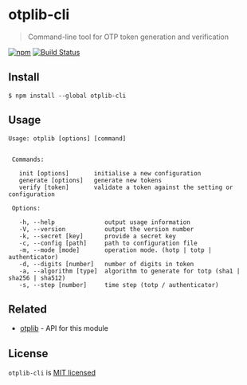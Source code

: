 # otplib-cli

> Command-line tool for OTP token generation and verification

[![npm][npm-badge]][npm-link]
[![Build Status][circle-badge]][circle-link]


## Install

```
$ npm install --global otplib-cli
```

## Usage

```
Usage: otplib [options] [command]


 Commands:

   init [options]       initialise a new configuration
   generate [options]   generate new tokens
   verify [token]       validate a token against the setting or configuration

 Options:

   -h, --help              output usage information
   -V, --version           output the version number
   -k, --secret [key]      provide a secret key
   -c, --config [path]     path to configuration file
   -m, --mode [mode]       operation mode. (hotp | totp | authenticator)
   -d, --digits [number]   number of digits in token
   -a, --algorithm [type]  algorithm to generate for totp (sha1 | sha256 | sha512)
   -s, --step [number]     time step (totp / authenticator)
```

## Related

-   [otplib](https://github.com/yeojz/otplib) - API for this module

## License

`otplib-cli` is [MIT licensed](./LICENSE)

[npm-badge]: https://img.shields.io/npm/v/otplib-cli.svg?style=flat-square
[npm-link]: https://www.npmjs.com/package/otplib-cli

[circle-badge]: https://img.shields.io/circleci/project/github/yeojz/otplib-cli/master.svg?style=flat-square
[circle-link]: https://circleci.com/gh/yeojz/otplib-cli.svg

